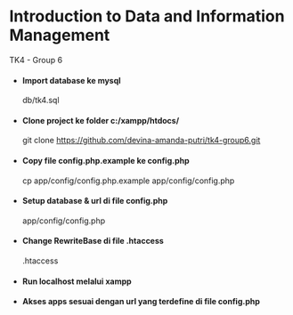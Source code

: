# Introduction to Data and Information Management
TK4 - Group 6


- #### Import database ke mysql

  db/tk4.sql

- #### Clone project ke folder c:/xampp/htdocs/

  git clone https://github.com/devina-amanda-putri/tk4-group6.git

- #### Copy file config.php.example ke config.php

  cp app/config/config.php.example app/config/config.php

- #### Setup database & url di file config.php

  app/config/config.php

- #### Change RewriteBase di file .htaccess

  .htaccess

- #### Run localhost melalui xampp

- #### Akses apps sesuai dengan url yang terdefine di file config.php